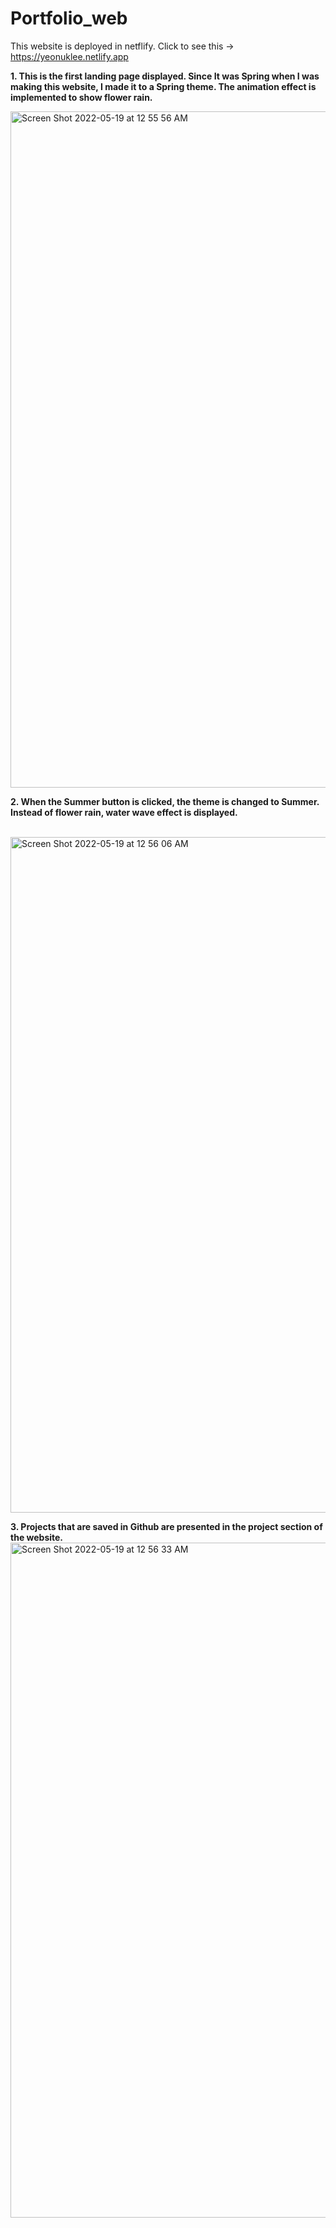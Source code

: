 # Portfolio_web

This website is deployed in netflify. Click to see this -> https://yeonuklee.netlify.app

**1. This is the first landing page displayed. Since It was Spring when I was making this website, I made it to a Spring theme.
The animation effect is implemented to show flower rain.**

<img width="1082" alt="Screen Shot 2022-05-19 at 12 55 56 AM" src="https://user-images.githubusercontent.com/104736314/169243063-fc1a03a4-d3b2-4000-833c-3f0e56e7fc79.png">




**2. When the Summer button is clicked, the theme is changed to Summer. Instead of flower rain, water wave effect is displayed.**

<br>
<img width="1081" alt="Screen Shot 2022-05-19 at 12 56 06 AM" src="https://user-images.githubusercontent.com/104736314/169242924-ab842ffb-3713-4603-9757-80d35c6b1b6a.png">

<br>

**3. Projects that are saved in Github are presented in the project section of the website.**
<br>
<img width="1080" alt="Screen Shot 2022-05-19 at 12 56 33 AM" src="https://user-images.githubusercontent.com/104736314/169242928-5473a16a-cdf6-4523-a390-34b7e36a46d4.png">
